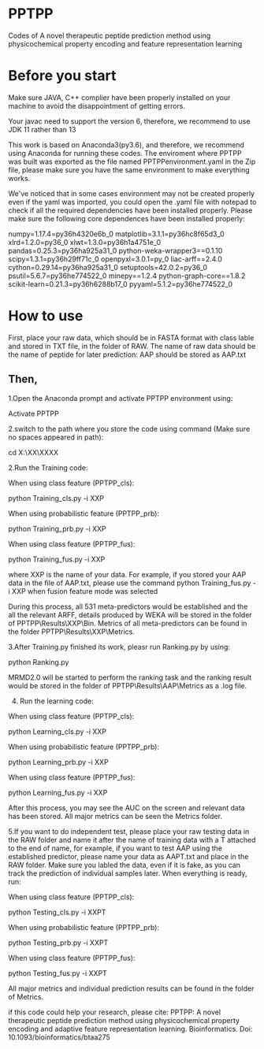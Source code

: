 # PPTPP
Codes of A novel therapeutic peptide prediction method using physicochemical property encoding and feature representation learning

Before you start
=========

Make sure JAVA, C++ complier have been properly installed on your machine to avoid the disappointment of getting errors.

Your javac need to support the version 6, therefore, we recommend to use JDK 11 rather than 13

This work is based on Anaconda3(py3.6), and therefore, we recommend using Anaconda for running these codes.
The enviroment where PPTPP was built was exported as the file named PPTPPenvironment.yaml in the Zip file, please make sure you have the same environment to make everything works.

We've noticed that in some cases environment may not be created properly even if the yaml was imported, you could open the .yaml file with notepad to check if all the required dependencies have been installed properly. Please make sure the following core dependences have been installed properly:

numpy=1.17.4=py36h4320e6b_0
matplotlib=3.1.1=py36hc8f65d3_0
xlrd=1.2.0=py36_0
xlwt=1.3.0=py36h1a4751e_0
pandas=0.25.3=py36ha925a31_0
python-weka-wrapper3==0.1.10
scipy=1.3.1=py36h29ff71c_0
openpyxl=3.0.1=py_0
liac-arff==2.4.0
cython=0.29.14=py36ha925a31_0
setuptools=42.0.2=py36_0
psutil=5.6.7=py36he774522_0
minepy==1.2.4
python-graph-core==1.8.2
scikit-learn=0.21.3=py36h6288b17_0
pyyaml=5.1.2=py36he774522_0

How to use
==========

First, place your raw data, which should be in FASTA format with class lable and stored in TXT file, in the folder of RAW. The name of raw data should be the name of peptide for later prediction: AAP should be stored as AAP.txt

Then, 
-----
1.Open the Anaconda prompt and activate PPTPP environment using:

Activate PPTPP

2.switch to the path where you store the code using command (Make sure no spaces appeared in path):

cd X:\XX\XXXX

2.Run the Training code:

When using class feature (PPTPP_cls):

python Training_cls.py -i XXP

When using probabilistic feature (PPTPP_prb):

python Training_prb.py -i XXP

When using class feature (PPTPP_fus):

python Training_fus.py -i XXP

where XXP is the name of your data. For example, if you stored your AAP data in the file of AAP.txt, please use the command  python Training_fus.py -i XXP when fusion feature mode was selected

During this process, all 531 meta-predictors would be established and the all the relevant ARFF, details produced by WEKA will be stored in the folder of PPTPP\Results\XXP\Bin. Metrics of all meta-predictors can be found in the folder PPTPP\Results\XXP\Metrics.

3.After Training.py finished its work, pleasr run Ranking.py by using:

python Ranking.py

MRMD2.0 will be started to perform the ranking task and the ranking result would be stored in the folder of PPTPP\Results\AAP\Metrics as a .log file.

4. Run the learning code:

When using class feature (PPTPP_cls):

python Learning_cls.py -i XXP

When using probabilistic feature (PPTPP_prb):

python Learning_prb.py -i XXP

When using class feature (PPTPP_fus):

python Learning_fus.py -i XXP

After this process, you may see the AUC on the screen and relevant data has been stored. All major metrics can be seen the Metrics folder.

5.If you want to do independent test, please place your raw testing data in the RAW folder and name it after the name of training data with a T attached to the end of name, for example, if you want to test AAP using the established predictor, please name your data as AAPT.txt and place in the RAW folder. 
Make sure you labled the data, even if it is fake, as you can track the prediction of individual samples later. When everything is ready, run:

When using class feature (PPTPP_cls):

python Testing_cls.py -i XXPT

When using probabilistic feature (PPTPP_prb):

python Testing_prb.py -i XXPT

When using class feature (PPTPP_fus):

python Testing_fus.py -i XXPT

All major metrics and individual prediction results can be found in the folder of Metrics.

if this code could help your research, please cite:
PPTPP: A novel therapeutic peptide prediction method using physicochemical property encoding and adaptive feature representation learning. Bioinformatics. Doi: 10.1093/bioinformatics/btaa275 
